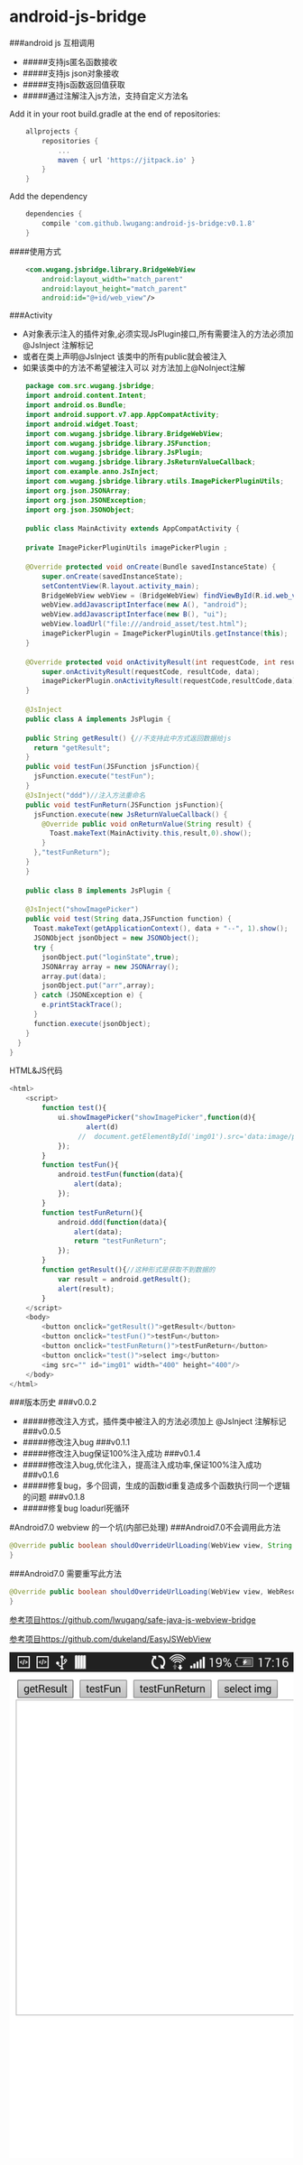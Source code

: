 # android-js-bridge
###android js 互相调用
- #####支持js匿名函数接收
- #####支持js json对象接收
- #####支持js函数返回值获取
- #####通过注解注入js方法，支持自定义方法名

Add it in your root build.gradle at the end of repositories:
~~~gradle
	allprojects {
		repositories {
			...
			maven { url 'https://jitpack.io' }
		}
	}
~~~

Add the dependency
~~~gradle
    dependencies {
	    compile 'com.github.lwugang:android-js-bridge:v0.1.8'
	}

~~~

####使用方式
~~~xml
	<com.wugang.jsbridge.library.BridgeWebView
        android:layout_width="match_parent"
        android:layout_height="match_parent"
        android:id="@+id/web_view"/>
~~~
###Activity
- A对象表示注入的插件对象,必须实现JsPlugin接口,所有需要注入的方法必须加 @JsInject 注解标记
- 或者在类上声明@JsInject 该类中的所有public就会被注入
- 如果该类中的方法不希望被注入可以 对方法加上@NoInject注解
~~~java
    package com.src.wugang.jsbridge;
    import android.content.Intent;
    import android.os.Bundle;
    import android.support.v7.app.AppCompatActivity;
    import android.widget.Toast;
    import com.wugang.jsbridge.library.BridgeWebView;
    import com.wugang.jsbridge.library.JSFunction;
    import com.wugang.jsbridge.library.JsPlugin;
    import com.wugang.jsbridge.library.JsReturnValueCallback;
    import com.example.anno.JsInject;
    import com.wugang.jsbridge.library.utils.ImagePickerPluginUtils;
    import org.json.JSONArray;
    import org.json.JSONException;
    import org.json.JSONObject;

    public class MainActivity extends AppCompatActivity {

    private ImagePickerPluginUtils imagePickerPlugin ;

    @Override protected void onCreate(Bundle savedInstanceState) {
        super.onCreate(savedInstanceState);
        setContentView(R.layout.activity_main);
        BridgeWebView webView = (BridgeWebView) findViewById(R.id.web_view);
        webView.addJavascriptInterface(new A(), "android");
        webView.addJavascriptInterface(new B(), "ui");
        webView.loadUrl("file:///android_asset/test.html");
        imagePickerPlugin = ImagePickerPluginUtils.getInstance(this);
    }

    @Override protected void onActivityResult(int requestCode, int resultCode, Intent data) {
        super.onActivityResult(requestCode, resultCode, data);
        imagePickerPlugin.onActivityResult(requestCode,resultCode,data);
    }

    @JsInject
    public class A implements JsPlugin {

    public String getResult() {//不支持此中方式返回数据给js
      return "getResult";
    }
    public void testFun(JSFunction jsFunction){
      jsFunction.execute("testFun");
    }
    @JsInject("ddd")//注入方法重命名
    public void testFunReturn(JSFunction jsFunction){
      jsFunction.execute(new JsReturnValueCallback() {
        @Override public void onReturnValue(String result) {
          Toast.makeText(MainActivity.this,result,0).show();
        }
      },"testFunReturn");
    }
    }

    public class B implements JsPlugin {

    @JsInject("showImagePicker")
    public void test(String data,JSFunction function) {
      Toast.makeText(getApplicationContext(), data + "--", 1).show();
      JSONObject jsonObject = new JSONObject();
      try {
        jsonObject.put("loginState",true);
        JSONArray array = new JSONArray();
        array.put(data);
        jsonObject.put("arr",array);
      } catch (JSONException e) {
        e.printStackTrace();
      }
      function.execute(jsonObject);
    }
  }
}
~~~
HTML&JS代码
~~~js
<html>
    <script>
        function test(){
            ui.showImagePicker("showImagePicker",function(d){
                   alert(d)
                 //  document.getElementById('img01').src='data:image/png;base64,'+JSON.parse(d).images[0];
            });
        }
        function testFun(){
            android.testFun(function(data){
                alert(data);
            });
        }
        function testFunReturn(){
            android.ddd(function(data){
                alert(data);
                return "testFunReturn";
            });
        }
        function getResult(){//这种形式是获取不到数据的
            var result = android.getResult();
            alert(result);
        }
    </script>
    <body>
        <button onclick="getResult()">getResult</button>
        <button onclick="testFun()">testFun</button>
        <button onclick="testFunReturn()">testFunReturn</button>
        <button onclick="test()">select img</button>
        <img src="" id="img01" width="400" height="400"/>
    </body>
</html>
~~~
###版本历史
	###v0.0.2
- #####修改注入方式，插件类中被注入的方法必须加上 @JsInject 注解标记
###v0.0.5
- #####修改注入bug
###v0.1.1
- #####修改注入bug保证100%注入成功
###v0.1.4
- #####修改注入bug,优化注入，提高注入成功率,保证100%注入成功
###v0.1.6
- #####修复bug，多个回调，生成的函数id重复造成多个函数执行同一个逻辑的问题
###v0.1.8
- #####修复bug loadurl死循环

#Android7.0 webview 的一个坑(内部已处理)
###Android7.0不会调用此方法
~~~java
@Override public boolean shouldOverrideUrlLoading(WebView view, String url) {
}
~~~
###Android7.0 需要重写此方法
~~~java
@Override public boolean shouldOverrideUrlLoading(WebView view, WebResourceRequest request) {
}
~~~

[参考项目https://github.com/lwugang/safe-java-js-webview-bridge](https://github.com/lwugang/safe-java-js-webview-bridge)

[参考项目https://github.com/dukeland/EasyJSWebView](https://github.com/dukeland/EasyJSWebView)

![](https://github.com/lwugang/android-js-bridge/blob/master/device-2017-07-14-171656.png)
